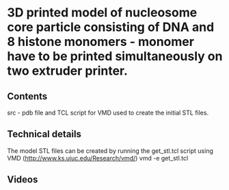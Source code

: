 3D printed model of nucleosome core particle consisting of DNA and 8 histone monomers - monomer have to be printed simultaneously on two extruder printer.
========

Contents
--------
src - pdb file and TCL script for VMD used to create the initial STL files.

Technical details
--------
The model STL files can be created by running the get_stl.tcl script using VMD (http://www.ks.uiuc.edu/Research/vmd/)
vmd -e get_stl.tcl



Videos
------

